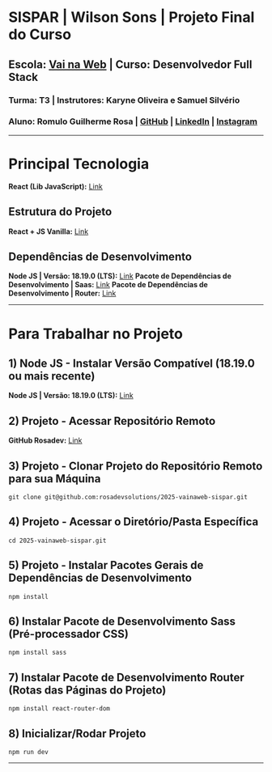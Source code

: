 # **SISPAR | Wilson Sons | Projeto Final do Curso**
## **Escola:** [Vai na Web](https://vainaweb.com.br/) | **Curso:** Desenvolvedor Full Stack
### **Turma:** T3 | **Instrutores:** Karyne Oliveira e Samuel Silvério
### **Aluno:** Romulo Guilherme Rosa | [GitHub](https://github.com/rosadevsolutions) | [LinkedIn](https://www.linkedin.com/in/rosadevsolutions/) | [Instagram](https://www.instagram.com/rosadevsolutions/)

---

# Principal Tecnologia
**React (Lib JavaScript):** [Link](https://react.dev/)

## Estrutura do Projeto
**React + JS Vanilla:** [Link](https://vite.dev/guide/)

## Dependências de Desenvolvimento
**Node JS | Versão: 18.19.0 (LTS):** [Link](https://nodejs.org/pt/blog/release/v18.19.0)
**Pacote de Dependências de Desenvolvimento | Saas:** [Link](https://www.npmjs.com/package/sass)
**Pacote de Dependências de Desenvolvimento | Router:** [Link](https://www.npmjs.com/package/react-router-dom)

---
# Para Trabalhar no Projeto

## 1) Node JS - Instalar Versão Compatível (18.19.0 ou mais recente)
**Node JS | Versão: 18.19.0 (LTS):** [Link](https://nodejs.org/pt/blog/release/v18.19.0)

## 2) Projeto - Acessar Repositório Remoto
**GitHub Rosadev:** [Link](https://github.com/rosadevsolutions/2025-vainaweb-sispar)

## 3) Projeto - Clonar Projeto do Repositório Remoto para sua Máquina
`git clone git@github.com:rosadevsolutions/2025-vainaweb-sispar.git`

## 4) Projeto - Acessar o Diretório/Pasta Específica
`cd 2025-vainaweb-sispar.git`

## 5) Projeto - Instalar Pacotes Gerais de Dependências de Desenvolvimento
`npm install`

## 6) Instalar Pacote de Desenvolvimento Sass (Pré-processador CSS)
`npm install sass`

## 7) Instalar Pacote de Desenvolvimento Router (Rotas das Páginas do Projeto)
`npm install react-router-dom`

## 8) Inicializar/Rodar Projeto
`npm run dev`

---

